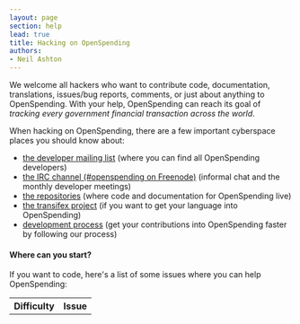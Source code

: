 ```yaml
---
layout: page
section: help
lead: true
title: Hacking on OpenSpending
authors:
- Neil Ashton
---
```

We welcome all hackers who want to contribute code, documentation, translations, issues/bug reports, comments, or just about anything to OpenSpending. With your help, OpenSpending can reach its goal of *tracking every government financial transaction across the world*.

When hacking on OpenSpending, there are a few important cyberspace places you should know about:

* [the developer mailing list](http://lists.okfn.org/mailman/listinfo/openspending-dev) (where you can find all OpenSpending developers)
* [the IRC channel (#openspending on Freenode)](http://webchat.freenode.net/?channels=openspending) (informal chat and the monthly developer meetings)
* [the repositories](http://github.com/openspending/) (where code and documentation for OpenSpending live)
* [the transifex project](https://www.transifex.com/projects/p/openspending/) (if you want to get your language into OpenSpending)
* [development process](/help/development/process) (get your contributions into OpenSpending faster by following our process)

#### Where can you start?

If you want to code, here's a list of some issues where you can help OpenSpending:

<table id="github-issues" class="table">
<tr>
<th>Difficulty</th>
<th>Issue</th>
</tr>
</table>
<script src="http://openspending.org/static/openspendingjs/lib/vendor/jquery.js"></script>
<script type="text/javascript">
  var issues = $("#github-issues");
  var github = "https://api.github.com/repos/openspending/openspending/issues"
  var labels = [{name:"Volunteer: simple", colour:"#bfe5bf"},
                {name:"Volunteer: medium", colour:"#fad8c7"},
                {name:"Volunteer: hard", colour:"#f7c6c7"}];
  for (idx in labels) {
    var label = labels[idx];
    $.ajax({
      url: github,
      data: {labels:label.name},
      success: function(data) {
        $.each(data, function(i) {
          issues.append('
<tr>
<td>'
                        + '<span class="label" style="background:'
                        + label.colour
                        + '; color: #222222; text-shadow: 0 -1px 0 rgba(255, 255, 255, 0.75);">'
                        + label.name
                        + '</td>
<td><a href="'
                        + this.html_url
                        + '">'
                        + this.title
                        + '</a></td>
</tr>
'
                       );
        });
      },
      async: false,
    });
  }
</script>
